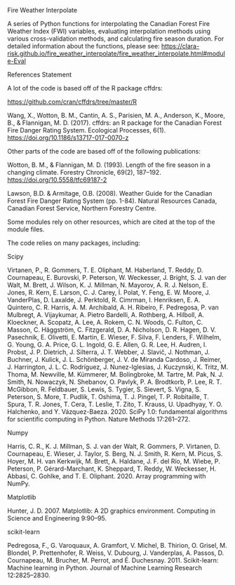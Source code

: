 Fire Weather Interpolate 

A series of Python functions for interpolating the Canadian Forest Fire Weather Index (FWI) variables, evaluating interpolation methods using various cross-validation methods, and calculating fire season duration. For detailed information about the functions, please see: https://clara-risk.github.io/fire_weather_interpolate/fire_weather_interpolate.html#module-Eval

References Statement 

A lot of the code is based off of the R package cffdrs: 

https://github.com/cran/cffdrs/tree/master/R

Wang, X., Wotton, B. M., Cantin, A. S., Parisien, M. A., Anderson, K., Moore, B., & Flannigan, M. D. (2017). cffdrs: an R package for the Canadian Forest Fire Danger Rating System. Ecological Processes, 6(1). https://doi.org/10.1186/s13717-017-0070-z

Other parts of the code are based off of the following publications: 

Wotton, B. M., & Flannigan, M. D. (1993). Length of the fire season in a changing climate. Forestry Chronicle, 69(2), 187–192. https://doi.org/10.5558/tfc69187-2

Lawson, B.D. & Armitage, O.B. (2008). Weather Guide for the Canadian Forest Fire Danger Rating System (pp. 1-84). Natural Resources Canada, Canadian Forest Service, Northern Forestry Centre. 

Some modules rely on other resources, which are cited at the top of the module files. 

The code relies on many packages, including: 

Scipy 

Virtanen, P., R. Gommers, T. E. Oliphant, M. Haberland, T. Reddy, D. Cournapeau, E. Burovski, P. Peterson, W. Weckesser, J. Bright, S. J. van der Walt, M. Brett, J. Wilson, K. J. Millman, N. Mayorov, A. R. J. Nelson, E. Jones, R. Kern, E. Larson, C. J. Carey, İ. Polat, Y. Feng, E. W. Moore, J. VanderPlas, D. Laxalde, J. Perktold, R. Cimrman, I. Henriksen, E. A. Quintero, C. R. Harris, A. M. Archibald, A. H. Ribeiro, F. Pedregosa, P. van Mulbregt, A. Vijaykumar, A. Pietro Bardelli, A. Rothberg, A. Hilboll, A. Kloeckner, A. Scopatz, A. Lee, A. Rokem, C. N. Woods, C. Fulton, C. Masson, C. Häggström, C. Fitzgerald, D. A. Nicholson, D. R. Hagen, D. V. Pasechnik, E. Olivetti, E. Martin, E. Wieser, F. Silva, F. Lenders, F. Wilhelm, G. Young, G. A. Price, G. L. Ingold, G. E. Allen, G. R. Lee, H. Audren, I. Probst, J. P. Dietrich, J. Silterra, J. T. Webber, J. Slavič, J. Nothman, J. Buchner, J. Kulick, J. L. Schönberger, J. V. de Miranda Cardoso, J. Reimer, J. Harrington, J. L. C. Rodríguez, J. Nunez-Iglesias, J. Kuczynski, K. Tritz, M. Thoma, M. Newville, M. Kümmerer, M. Bolingbroke, M. Tartre, M. Pak, N. J. Smith, N. Nowaczyk, N. Shebanov, O. Pavlyk, P. A. Brodtkorb, P. Lee, R. T. McGibbon, R. Feldbauer, S. Lewis, S. Tygier, S. Sievert, S. Vigna, S. Peterson, S. More, T. Pudlik, T. Oshima, T. J. Pingel, T. P. Robitaille, T. Spura, T. R. Jones, T. Cera, T. Leslie, T. Zito, T. Krauss, U. Upadhyay, Y. O. Halchenko, and Y. Vázquez-Baeza. 2020. SciPy 1.0: fundamental algorithms for scientific computing in Python. Nature Methods 17:261–272.

Numpy 

Harris, C. R., K. J. Millman, S. J. van der Walt, R. Gommers, P. Virtanen, D. Cournapeau, E. Wieser, J. Taylor, S. Berg, N. J. Smith, R. Kern, M. Picus, S. Hoyer, M. H. van Kerkwijk, M. Brett, A. Haldane, J. F. del Río, M. Wiebe, P. Peterson, P. Gérard-Marchant, K. Sheppard, T. Reddy, W. Weckesser, H. Abbasi, C. Gohlke, and T. E. Oliphant. 2020. Array programming with NumPy.

Matplotlib

Hunter, J. D. 2007. Matplotlib: A 2D graphics environment. Computing in Science and Engineering 9:90–95.

scikit-learn

Pedregosa, F., G. Varoquaux, A. Gramfort, V. Michel, B. Thirion, O. Grisel, M. Blondel, P. Prettenhofer, R. Weiss, V. Dubourg, J. Vanderplas, A. Passos, D. Cournapeau, M. Brucher, M. Perrot, and É. Duchesnay. 2011. Scikit-learn: Machine learning in Python. Journal of Machine Learning Research 12:2825–2830.




